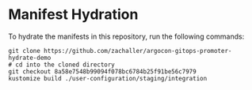 # Manifest Hydration

To hydrate the manifests in this repository, run the following commands:

```shell
git clone https://github.com/zachaller/argocon-gitops-promoter-hydrate-demo
# cd into the cloned directory
git checkout 8a58e7548b99094f078bc6784b25f91be56c7979
kustomize build ./user-configuration/staging/integration
```
